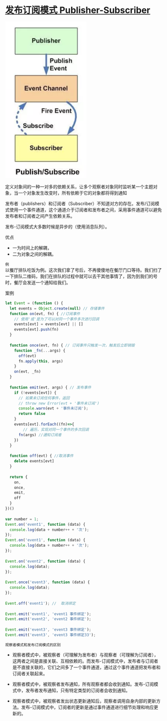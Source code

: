 # [发布订阅模式 Publisher-Subscriber](https://juejin.im/post/5cd81a20e51d453b4558d858#heading-4)

![publisher](/img/publisher.png)
<!-- ![publisher](/img/publisher1.png) -->

定义对象间的一种一对多的依赖关系，让多个观察者对象同时监听某一个主题对象，当一个对象发生改变时，所有依赖于它的对象都将得到通知


发布者（publishers）和订阅者（Subscriber）不知道对方的存在。发布/订阅模式使用一个事件通道，这个通道介于订阅者和发布者之间，采用事件通道可以避免发布者和订阅者之间产生依赖关系。

发布-订阅模式大多数时候是异步的（使用消息队列）。

优点
* 一为时间上的解耦，
* 二为对象之间的解耦。

`例`  
以餐厅排队吃饭为例。这次我们拿了号后，不再傻傻地在餐厅门口等待。我们扫了一下排队二维码，我们在排队的过程中就可以去干其他事情了，因为到我们的号时，餐厅会发送一个通知给我们。

案例
```js
let Event = (function () {
  let events = Object.create(null) // 存储事件
  function on(evt, fn) { //订阅事件
    // 使用'或'是为了可以对同一个事件多次进行回调
    events[evt] = events[evt] || []
    events[evt].push(fn)
  }

  function once(evt, fn) { // 订阅事件只触发一次，触发后立即销毁
    function _fn(...args) {
      off(evt)
      fn.apply(this, args)
    }
    on(evt, _fn)
  }

  function emit(evt, args) { // 发布事件
    if (!events[evt]) {
      // 如果未订阅任何事件，返回
      // throw new Error(evt + '事件未订阅')
      console.warn(evt + '事件未订阅');
      return false
    }
    events[evt].forEach((fn)=>{
        // 遍历，实现对同一个事件的多次回调
      fn(args) //通知订阅者
    })
  }

  function off(evt) { //取消事件
    delete events[evt]
  }

  return {
    on,
    once,
    emit,
    off
  }
})()

var number = 1;
Event.on('event1', function (data) {
  console.log(data + number++ + '次');
});
Event.on('event1', function (data) {
  console.log(data + number++ + '次');
});

Event.on('event2', function (data) {
  console.log(data);
});

Event.once('event3', function (data) {
  console.log(data);
});

Event.off('event1'); //  取消绑定

Event.emit('event1', 'event1 事件绑定');
Event.emit('event2', 'event2 事件绑定');

Event.emit('event3', 'event3 事件绑定');
Event.emit('event3', 'event3 事件绑定33');
```

`观察者模式和发布订阅模式的区别`
* 观察者模式中，被观察者（可理解为发布者）与观察者（可理解为订阅者），这两者之间是直接关联、互相依赖的。而发布-订阅模式中，发布者与订阅者是不直接关联的，它们之间多了一个事件通道，通过这个事件通道把发布者和订阅者关联起来。

* 观察者模式中，被观察者发布通知，所有观察者都会收到通知。发布-订阅模式中，发布者发布通知，只有特定类型的订阅者会收到通知。

* 观察者模式中，被观察者发出状态更新通知后，观察者调用自身内部的更新方法。发布-订阅模式中，订阅者的更新是通过事件通道进行细节处理和响应更新的。
